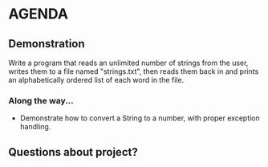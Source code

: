 AGENDA
======

## Demonstration

Write a program that reads an unlimited number of strings from the user, writes them
to a file named "strings.txt", then reads them back in and prints an alphabetically 
ordered list of each word in the file.

### Along the way...
 
* Demonstrate how to convert a String to a number, with proper exception handling.

## Questions about project? 